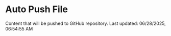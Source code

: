 # Auto Push File

Content that will be pushed to GitHub repository.
Last updated: 06/28/2025, 06:54:55 AM